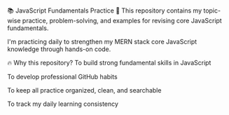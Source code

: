 📚 JavaScript Fundamentals Practice 🚀
This repository contains my topic-wise practice, problem-solving, and examples for revising core JavaScript fundamentals.

I'm practicing daily to strengthen my MERN stack core JavaScript knowledge through hands-on code.

🔥 Why this repository?
To build strong fundamental skills in JavaScript

To develop professional GitHub habits

To keep all practice organized, clean, and searchable

To track my daily learning consistency
